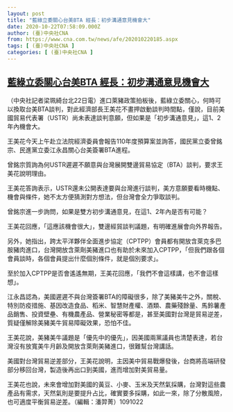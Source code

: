 ```yaml
---
layout: post
title: "藍綠立委關心台美BTA 經長：初步溝通意見機會大"
date: 2020-10-22T07:58:09.000Z
author: (臺)中央社CNA
from: https://www.cna.com.tw/news/afe/202010220185.aspx
tags: [ (臺)中央社CNA ]
categories: [ (臺)中央社CNA ]
---
```

<!--1603353489000-->
[藍綠立委關心台美BTA 經長：初步溝通意見機會大](https://www.cna.com.tw/news/afe/202010220185.aspx)
------

<div>
<div></div><div class="paragraph"><p>（中央社記者梁珮綺台北22日電）進口萊豬政策拍板後，藍綠立委關心，何時可以換取台美BTA談判，對此經濟部長王美花不畫押啟動談判時間點，僅說，目前美國貿易代表署（USTR）尚未表達談判意願，但如果是「初步溝通意見」，這1、2年內機會大。</p><p>王美花今天上午赴立法院經濟委員會報告110年度預算案並詢答，國民黨立委曾銘宗、民進黨立委江永昌關心台美簽署BTA進程。</p><p>曾銘宗質詢為何USTR遲遲不願意與台灣展開雙邊貿易協定（BTA）談判，要求王美花說明理由。</p><p>王美花答詢表示，USTR還未公開表達要與台灣進行談判，美方意願要看時機點、機會與條件，她不太方便猜測對方想法，但台灣會全力爭取談判。</p><p>曾銘宗進一步詢問，如果是雙方初步溝通意見，在這1、2年內是否有可能？</p><p>王美花回應，「這應該機會很大」，雙邊經貿談判議題，有明確進展會向外界報告。</p><p>另外，她指出，跨太平洋夥伴全面進步協定（CPTPP）會員都有開放含萊克多巴胺豬肉進口，台灣開放含萊劑美豬進口也有助於未來加入CPTPP，「但我們跟各個會員談時，各個會員提出什麼個別條件，就是個別要求」。</p><p>至於加入CPTPP是否會遙遙無期，王美花回應，「我們不會這樣講，也不會這樣想」。</p><p>江永昌認為，美國遲遲不與台灣簽署BTA的障礙很多，除了美豬美牛之外，關稅、特別防疫措施、基因改造食品、稻米、智慧財產權、酒類、農藥殘餘量、馬鈴薯產品銷售、投資壁壘、有機農產品、營業秘密等都是，甚至美國對台灣是貿易逆差，質疑僅解除美豬美牛貿易障礙效果，恐怕不佳。</p><p>王美花說，美豬美牛議題是「優先中的優先」，因美國兩黨議員也清楚表達，若台灣沒有放寬美牛月齡及開放含萊劑美豬進口，很難幫台灣講話。</p><p>美國對台灣貿易逆差部分，王美花說明，主因美中貿易戰爆發後，台商將高端研發部分移回台灣，製造後再出口到美國，進而增加對美貿易量。</p><p>王美花也說，未來會增加對美國的黃豆、小麥、玉米及天然氣採購，台灣對這些農產品有需求，天然氣則是要提升占比，確實要多採購，如此一來，除了分散風險，也可適度平衡貿易逆差。（編輯：潘羿菁）1091022</p></div>
</div>
